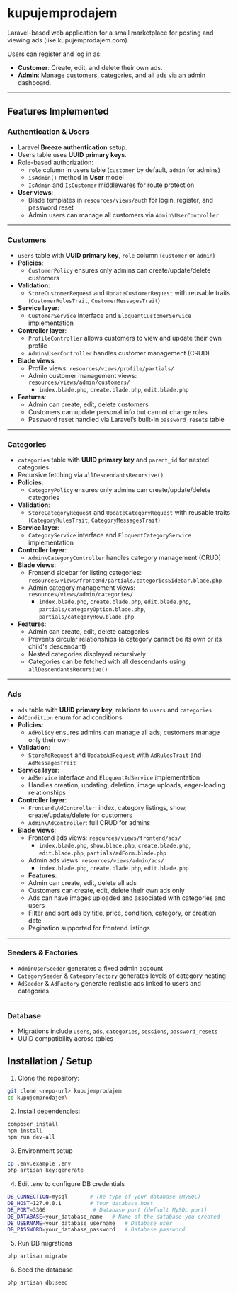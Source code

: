 # kupujemprodajem

Laravel-based web application for a small marketplace for posting and viewing ads (like kupujemprodajem.com).

Users can register and log in as:

- **Customer**: Create, edit, and delete their own ads.
- **Admin**: Manage customers, categories, and all ads via an admin dashboard.

---

## Features Implemented

### Authentication & Users

- Laravel **Breeze authentication** setup.
- Users table uses **UUID primary keys**.
- Role-based authorization:
  - `role` column in users table (`customer` by default, `admin` for admins)
  - `isAdmin()` method in **User** model
  - `IsAdmin` and `IsCustomer` middlewares for route protection
- **User views**:
  - Blade templates in `resources/views/auth` for login, register, and password reset
  - Admin users can manage all customers via `Admin\UserController`

---

### Customers

- `users` table with **UUID primary key**, `role` column (`customer` or `admin`)
- **Policies**:
  - `CustomerPolicy` ensures only admins can create/update/delete customers
- **Validation**:
  - `StoreCustomerRequest` and `UpdateCustomerRequest` with reusable traits (`CustomerRulesTrait`, `CustomerMessagesTrait`)
- **Service layer**:
  - `CustomerService` interface and `EloquentCustomerService` implementation
- **Controller layer**:
  - `ProfileController` allows customers to view and update their own profile
  - `Admin\UserController` handles customer management (CRUD)
- **Blade views**:
  - Profile views: `resources/views/profile/partials/`
  - Admin customer management views: `resources/views/admin/customers/`
    - `index.blade.php`, `create.blade.php`, `edit.blade.php`
- **Features**:
  - Admin can create, edit, delete customers
  - Customers can update personal info but cannot change roles
  - Password reset handled via Laravel’s built-in `password_resets` table

---

### Categories

- `categories` table with **UUID primary key** and `parent_id` for nested categories
- Recursive fetching via `allDescendantsRecursive()`
- **Policies**:
  - `CategoryPolicy` ensures only admins can create/update/delete categories
- **Validation**:
  - `StoreCategoryRequest` and `UpdateCategoryRequest` with reusable traits (`CategoryRulesTrait`, `CategoryMessagesTrait`)
- **Service layer**:
  - `CategoryService` interface and `EloquentCategoryService` implementation
- **Controller layer**:
  - `Admin\CategoryController` handles category management (CRUD)
- **Blade views**:
  - Frontend sidebar for listing categories: `resources/views/frontend/partials/categoriesSidebar.blade.php`
  - Admin category management views: `resources/views/admin/categories/`
    - `index.blade.php`, `create.blade.php`, `edit.blade.php`, `partials/categoryOption.blade.php`, `partials/categoryRow.blade.php`
- **Features**:
  - Admin can create, edit, delete categories
  - Prevents circular relationships (a category cannot be its own or its child's descendant)
  - Nested categories displayed recursively
  - Categories can be fetched with all descendants using `allDescendantsRecursive()`

---

### Ads

- `ads` table with **UUID primary key**, relations to `users` and `categories`
- `AdCondition` enum for ad conditions
- **Policies**:
  - `AdPolicy` ensures admins can manage all ads; customers manage only their own
- **Validation**:
  - `StoreAdRequest` and `UpdateAdRequest` with `AdRulesTrait` and `AdMessagesTrait`
- **Service layer**:
  - `AdService` interface and `EloquentAdService` implementation
  - Handles creation, updating, deletion, image uploads, eager-loading relationships
- **Controller layer**:
  - `Frontend\AdController`: index, category listings, show, create/update/delete for customers
  - `Admin\AdController`: full CRUD for admins
- **Blade views**:
  - Frontend ads views: `resources/views/frontend/ads/`
    - `index.blade.php`, `show.blade.php`, `create.blade.php`, `edit.blade.php`, `partials/adForm.blade.php`
  - Admin ads views: `resources/views/admin/ads/`
    - `index.blade.php`, `create.blade.php`, `edit.blade.php`
  - **Features**:
  - Admin can create, edit, delete all ads
  - Customers can create, edit, delete their own ads only
  - Ads can have images uploaded and associated with categories and users
  - Filter and sort ads by title, price, condition, category, or creation date
  - Pagination supported for frontend listings

---

### Seeders & Factories

- `AdminUserSeeder` generates a fixed admin account
- `CategorySeeder` & `CategoryFactory` generates levels of category nesting
- `AdSeeder` & `AdFactory` generate realistic ads linked to users and categories

---

### Database

- Migrations include `users`, `ads`, `categories`, `sessions`, `password_resets`
- UUID compatibility across tables

## Installation / Setup

1. Clone the repository:

```bash
git clone <repo-url> kupujemprodajem
cd kupujemprodajem\
```

2. Install dependencies:

```bash
composer install
npm install
npm run dev-all
```

3. Environment setup

```bash
cp .env.example .env
php artisan key:generate
```

4. Edit .env to configure DB credentials

```bash
DB_CONNECTION=mysql       # The type of your database (MySQL)
DB_HOST=127.0.0.1         # Your database host
DB_PORT=3306               # Database port (default MySQL port)
DB_DATABASE=your_database_name   # Name of the database you created
DB_USERNAME=your_database_username   # Database user
DB_PASSWORD=your_database_password   # Database password
```

5. Run DB migrations

```bash
php artisan migrate
```

6. Seed the database

```bash
php artisan db:seed
```